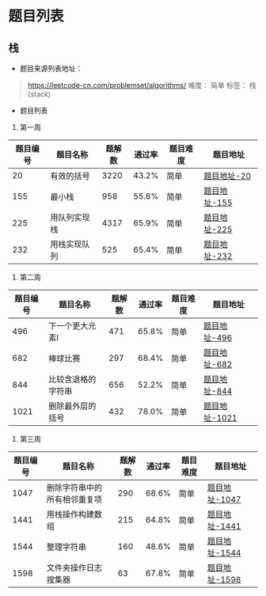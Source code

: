 # 题目列表


## 栈

- 题目来源列表地址：
> https://leetcode-cn.com/problemset/algorithms/
> 难度： 简单   标签： 栈 (stack)

- 题目列表

1. 第一周

| 题目编号 | 题目名称 | 题解数 | 通过率 | 题目难度 | 题目地址 |
| -------- | -------- | ------ | ------ | -------- | -------- |
|20|有效的括号 |3220|43.2%|简单|[题目地址-20](https://leetcode-cn.com/problems/valid-parentheses)|
|155|最小栈 |958|55.6%|简单|[题目地址-155](https://leetcode-cn.com/problems/min-stack)|
|225|用队列实现栈|4317|65.9%|简单|[题目地址-225]( https://leetcode-cn.com/problems/implement-stack-using-queues)|
|232|用栈实现队列|525|65.4%|简单|[题目地址-232](https://leetcode-cn.com/problems/implement-queue-using-stacks)|

1. 第二周

| 题目编号 | 题目名称 | 题解数 | 通过率 | 题目难度 | 题目地址 |
| -------- | -------- | ------ | ------ | -------- | -------- |
|496|下一个更大元素Ⅰ|471|65.8%|简单|[题目地址-496](https://leetcode-cn.com/problems/next-greater-element-i)|
|682| 棒球比赛|297|68.4%|简单|[题目地址-682](https://leetcode-cn.com/problems/baseball-game)|
|844|比较含退格的字符串|656|52.2%|简单|[题目地址-844](https://leetcode-cn.com/problems/backspace-string-compare)|
|1021|删除最外层的括号|432|78.0%|简单|[题目地址-1021](https://leetcode-cn.com/problems/remove-outermost-parentheses)|

1. 第三周

| 题目编号 | 题目名称 | 题解数 | 通过率 | 题目难度 | 题目地址 |
| -------- | -------- | ------ | ------ | -------- | -------- |
|1047|删除字符串中的所有相邻重复项|290|68.6%|简单|[题目地址-1047](https://leetcode-cn.com/problems/remove-all-adjacent-duplicates-in-string)|
|1441|用栈操作构建数组|215|64.8%|简单|[题目地址-1441](https://leetcode-cn.com/problems/build-an-array-with-stack-operations)|
|1544|整理字符串|160|48.6%|简单|[题目地址-1544](https://leetcode-cn.com/problems/make-the-string-great)|
|1598|文件夹操作日志搜集器|63|67.8%|简单|[题目地址-1598](https://leetcode-cn.com/problems/crawler-log-folder)|
